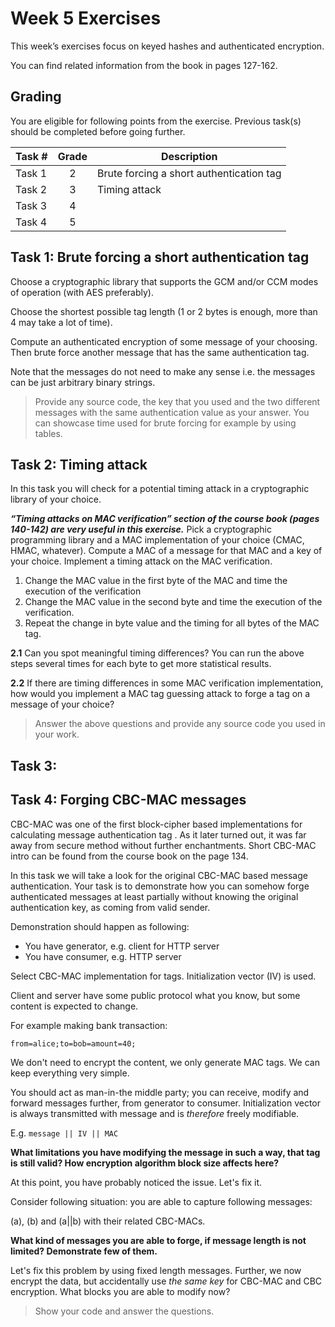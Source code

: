 # Week 5 Exercises

This week’s exercises focus on keyed hashes and authenticated encryption.

You can find related information from the book in pages 127-162. 

## Grading

You are eligible for following points from the exercise. Previous task(s) should be completed before going further.

Task #|Grade|Description|
-----|:---:|-----------|
Task 1 | 2 | Brute forcing a short authentication tag 
Task 2 | 3 | Timing attack
Task 3 | 4 | 
Task 4 | 5 | 

## Task 1: Brute forcing a short authentication tag

Choose a cryptographic library that supports the GCM and/or CCM modes of operation (with AES preferably). 

Choose the shortest possible tag length (1 or 2 bytes is enough, more than 4 may take a lot of time).

Compute an authenticated encryption of some message of your choosing. Then brute force another message that has the same authentication tag. 

Note that the messages do not need to make any sense i.e. the messages can be just arbitrary binary strings.

> Provide any source code, the key that you used and the two different messages with the same authentication value as your answer. You can showcase time used for brute forcing for example by using tables.


## Task 2: Timing attack


In this task you will check for a potential timing attack in a cryptographic library of your choice.

***“Timing attacks on MAC verification” section of the course book (pages 140-142)  are very useful in this exercise.***
Pick a cryptographic programming library and a MAC implementation of your choice (CMAC, HMAC, whatever). Compute a MAC of a message for that MAC and a key of your choice.
Implement a timing attack on the MAC verification.

1. Change the MAC value in the first byte of the MAC and time the execution of the verification
2. Change the MAC value in the second byte and time the execution of the verification.
3. Repeat the change in byte value and the timing for all bytes of the MAC tag.

**2.1** Can you spot meaningful timing differences? You can run the above steps several times for each byte to get more statistical results. 

**2.2** If there are timing differences in some MAC verification implementation, how would you implement a MAC tag guessing attack to forge a tag on a message of your choice? 
> Answer the above questions and provide any source code you used in your work.


## Task 3:

## Task 4: Forging CBC-MAC messages

CBC-MAC was one of the first block-cipher based implementations for calculating message authentication tag . As it later turned out, it was far away from secure method without further enchantments. Short CBC-MAC intro can be found from the course book on the page 134.

In this task we will take a look for the original CBC-MAC based message authentication. Your task is to demonstrate how you can somehow forge authenticated messages at least partially without knowing the original authentication key, as coming from valid sender. 

Demonstration should happen as following:

  * You have generator, e.g. client for HTTP server
  * You have consumer, e.g. HTTP server

Select CBC-MAC implementation for tags. Initialization vector (IV) is used.

Client and server have some public protocol what you know, but some content is expected to change. 

For example making bank transaction:

```
from=alice;to=bob=amount=40;
```

We don't need to encrypt the content, we only generate MAC tags. We can keep everything very simple.

You should act as man-in-the middle party; you can receive, modify and forward messages further, from generator to consumer. Initialization vector is always transmitted with message and is *therefore* freely modifiable. 

E.g. `message || IV || MAC`

**What limitations you have modifying the message in such a way, that tag is still valid? How encryption algorithm block size affects here?**

At this point, you have probably noticed the issue. Let's fix it.

Consider following situation: you are able to capture following messages:

(a), (b) and (a||b) with their related CBC-MACs.

**What kind of messages you are able to forge, if message length is not limited? Demonstrate few of them.**

Let's fix this problem by using fixed length messages. Further, we now encrypt the data, but accidentally use *the same key* for CBC-MAC and CBC encryption. What blocks you are able to modify now?

> Show your code and answer the questions.